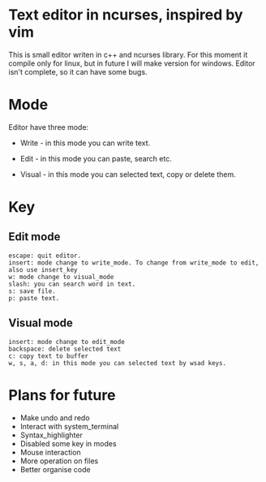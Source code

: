 # Text editor in ncurses, inspired by vim

This is small editor writen in c++ and ncurses library. For this moment it compile only for linux, but in future I will make version for windows.
Editor isn't complete, so it can have some bugs.

# Mode

Editor have three mode:

 - Write - in this mode you can write text.

 - Edit - in this mode you can paste, search etc.
 
 - Visual - in this mode you can selected text, copy or delete them.

# Key
  
  ## Edit mode 
  ```
  escape: quit editor.
  insert: mode change to write_mode. To change from write_mode to edit, also use insert_key
  w: mode change to visual_mode
  slash: you can search word in text.
  s: save file.
  p: paste text.
  ```
  
  ## Visual mode
  ```
  insert: mode change to edit_mode
  backspace: delete selected text
  c: copy text to buffer
  w, s, a, d: in this mode you can selected text by wsad keys.
  ```
  
# Plans for future
  - Make undo and redo
  - Interact with system_terminal
  - Syntax_highlighter
  - Disabled some key in modes
  - Mouse interaction
  - More operation on files
  - Better organise code
  
  
  
  
  
  
  
 

